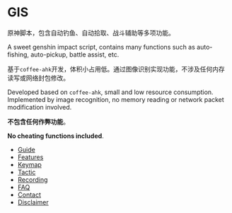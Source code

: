# GIS

原神脚本，包含自动钓鱼、自动拾取、战斗辅助等多项功能。

A sweet genshin impact script, contains many functions such as auto-fishing, auto-pickup, battle assist, etc.

基于`coffee-ahk`开发，体积小占用低。通过图像识别实现功能，不涉及任何内存读写或网络封包修改。

Developed based on `coffee-ahk`, small and low resource consumption. Implemented by image recognition, no memory reading or network packet modification involved.

**不包含任何作弊功能**。

**No cheating functions included**.

- [Guide](./doc/guide.md)
- [Features](./doc/feature.md)
- [Keymap](./doc/keymap.md)
- [Tactic](./doc/tactic.md)
- [Recording](./doc/recording.md)
- [FAQ](./doc/faq.md)
- [Contact](./doc/contact.md)
- [Disclaimer](./doc/disclaimer.md)
